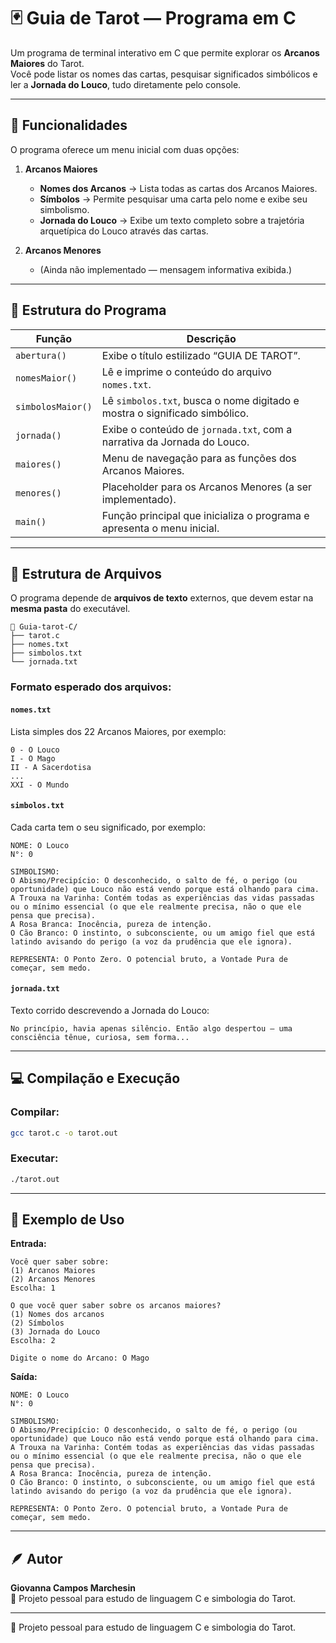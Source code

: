 # 🃏 Guia de Tarot — Programa em C

Um programa de terminal interativo em C que permite explorar os **Arcanos Maiores** do Tarot.  
Você pode listar os nomes das cartas, pesquisar significados simbólicos e ler a **Jornada do Louco**, tudo diretamente pelo console.

---

## 📘 Funcionalidades

O programa oferece um menu inicial com duas opções:

1. **Arcanos Maiores**  
   - **Nomes dos Arcanos** → Lista todas as cartas dos Arcanos Maiores.  
   - **Símbolos** → Permite pesquisar uma carta pelo nome e exibe seu simbolismo.  
   - **Jornada do Louco** → Exibe um texto completo sobre a trajetória arquetípica do Louco através das cartas.  

2. **Arcanos Menores**  
   - (Ainda não implementado — mensagem informativa exibida.)

---

## 🧠 Estrutura do Programa


| Função              | Descrição                                                                   |
|---------------------|-----------------------------------------------------------------------------|
| `abertura()`        | Exibe o título estilizado “GUIA DE TAROT”.                                  |
| `nomesMaior()`      | Lê e imprime o conteúdo do arquivo `nomes.txt`.                             |
| `simbolosMaior()`   | Lê `simbolos.txt`, busca o nome digitado e mostra o significado simbólico.  |
| `jornada()`         | Exibe o conteúdo de `jornada.txt`, com a narrativa da Jornada do Louco.     |
| `maiores()`         | Menu de navegação para as funções dos Arcanos Maiores.                      |
| `menores()`         | Placeholder para os Arcanos Menores (a ser implementado).                   |
| `main()`            | Função principal que inicializa o programa e apresenta o menu inicial.      |


---

## 📁 Estrutura de Arquivos

O programa depende de **arquivos de texto** externos, que devem estar na **mesma pasta** do executável.

```
📂 Guia-tarot-C/
├── tarot.c
├── nomes.txt
├── simbolos.txt
└── jornada.txt
```

### Formato esperado dos arquivos:

#### `nomes.txt`
Lista simples dos 22 Arcanos Maiores, por exemplo:
```
0 - O Louco
I - O Mago
II - A Sacerdotisa
...
XXI - O Mundo
```

#### `simbolos.txt`
Cada carta tem o seu significado, por exemplo:

```
NOME: O Louco
N°: 0

SIMBOLISMO:
O Abismo/Precipício: O desconhecido, o salto de fé, o perigo (ou oportunidade) que Louco não está vendo porque está olhando para cima.
A Trouxa na Varinha: Contém todas as experiências das vidas passadas ou o mínimo essencial (o que ele realmente precisa, não o que ele pensa que precisa).
A Rosa Branca: Inocência, pureza de intenção.
O Cão Branco: O instinto, o subconsciente, ou um amigo fiel que está latindo avisando do perigo (a voz da prudência que ele ignora).

REPRESENTA: O Ponto Zero. O potencial bruto, a Vontade Pura de começar, sem medo.
```

#### `jornada.txt`
Texto corrido descrevendo a Jornada do Louco:
```
No princípio, havia apenas silêncio. Então algo despertou — uma consciência tênue, curiosa, sem forma...
```

---

## 💻 Compilação e Execução

### Compilar:
```bash
gcc tarot.c -o tarot.out
```

### Executar:
```bash
./tarot.out
```

---

## 🧩 Exemplo de Uso

**Entrada:**
```
Você quer saber sobre:
(1) Arcanos Maiores
(2) Arcanos Menores
Escolha: 1

O que você quer saber sobre os arcanos maiores?
(1) Nomes dos arcanos
(2) Símbolos
(3) Jornada do Louco
Escolha: 2

Digite o nome do Arcano: O Mago
```

**Saída:**
```
NOME: O Louco
N°: 0

SIMBOLISMO:
O Abismo/Precipício: O desconhecido, o salto de fé, o perigo (ou oportunidade) que Louco não está vendo porque está olhando para cima.
A Trouxa na Varinha: Contém todas as experiências das vidas passadas ou o mínimo essencial (o que ele realmente precisa, não o que ele pensa que precisa).
A Rosa Branca: Inocência, pureza de intenção.
O Cão Branco: O instinto, o subconsciente, ou um amigo fiel que está latindo avisando do perigo (a voz da prudência que ele ignora).

REPRESENTA: O Ponto Zero. O potencial bruto, a Vontade Pura de começar, sem medo.
```

---

## 🪶 Autor
**Giovanna Campos Marchesin**  
💫 Projeto pessoal para estudo de linguagem C e simbologia do Tarot.  

---
💫 Projeto pessoal para estudo de linguagem C e simbologia do Tarot.  
